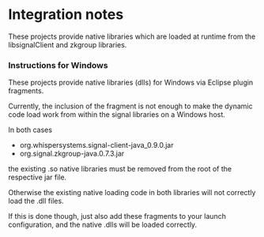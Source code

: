 # Integration notes

These projects provide native libraries which are loaded at runtime from the libsignalClient and zkgroup libraries. 

### Instructions for Windows

These projects provide native libraries (dlls) for Windows via Eclipse plugin fragments. 

Currently, the inclusion of the fragment is not enough to make the dynamic code load work from within
the signal libraries on a Windows host. 

In both cases 

- org.whispersystems.signal-client-java_0.9.0.jar 
- org.signal.zkgroup-java.0.7.3.jar

the existing .so native libraries must be removed from the root of the respective jar file. 

Otherwise the existing native loading code in both libraries will not correctly load the .dll files. 

If this is done though, just also add these fragments to your launch configuration, and the native .dlls will be loaded correctly.
